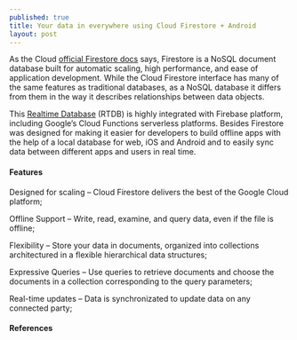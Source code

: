 ```yaml
---
published: true
title: Your data in everywhere using Cloud Firestore + Android
layout: post
---
```


As the Cloud [official Firestore docs] says, Firestore is a NoSQL document database built for automatic scaling, high performance, and ease of application development. While the Cloud Firestore interface has many of the same features as traditional databases, as a NoSQL database it differs from them in the way it describes relationships between data objects.

This [Realtime Database] (RTDB) is highly integrated with Firebase platform, including Google’s Cloud Functions serverless platforms. Besides Firestore was designed for making it easier for developers to build offline apps with the help of a local database for web, iOS and Android and to easily sync data between different apps and users in real time.


#### Features

Designed for scaling – Cloud Firestore delivers the best of the Google Cloud platform;

Offline Support  –  Write, read, examine, and query data, even if the file is offline;

Flexibility  – Store your data in documents, organized into collections architectured in a flexible hierarchical data structures;

Expressive Queries – Use queries to retrieve documents and choose the documents in a collection corresponding to the query parameters;

Real-time updates –  Data is synchronizated to update data on any connected party;


#### References  

[official Firestore docs]: https://cloud.google.com/firestore/docs/
[Realtime Database]: https://firebase.google.com/docs/database/